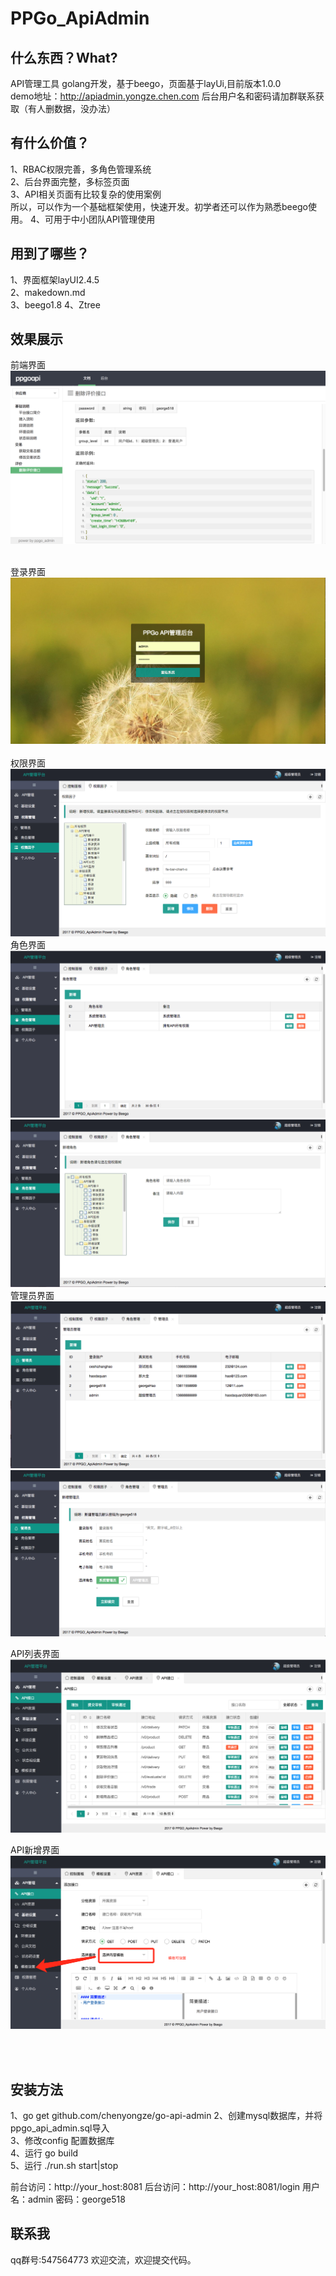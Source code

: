 PPGo_ApiAdmin
====
什么东西？What?
----
API管理工具 golang开发，基于beego，页面基于layUi,目前版本1.0.0   
demo地址：http://apiadmin.yongze.chen.com
后台用户名和密码请加群联系获取（有人删数据，没办法）


有什么价值？
----
1、RBAC权限完善，多角色管理系统    
2、后台界面完整，多标签页面    
3、API相关页面有比较复杂的使用案例    
所以，可以作为一个基础框架使用，快速开发。初学者还可以作为熟悉beego使用。 
4、可用于中小团队API管理使用  

用到了哪些？
----
1、界面框架layUI2.4.5    
2、makedown.md   
3、beego1.8
4、Ztree   


效果展示
----
前端界面<br/>
![github](https://github.com/chenyongze/go-api-admin/blob/master/static/img/demoImage/index.png?raw=true "github")
<br/><br/>

登录界面<br/>
![github](https://github.com/chenyongze/go-api-admin/blob/master/static/img/demoImage/login.png?raw=true "github")
<br/><br/>
权限界面<br/>
![github](https://github.com/chenyongze/go-api-admin/blob/master/static/img/demoImage/auth.png?raw=true "github")
角色界面<br/>
![github](https://github.com/chenyongze/go-api-admin/blob/master/static/img/demoImage/role.png?raw=true "github")
![github](https://github.com/chenyongze/go-api-admin/blob/master/static/img/demoImage/role_add.png?raw=true "github")
管理员界面<br/>
![github](https://github.com/chenyongze/go-api-admin/blob/master/static/img/demoImage/admin.png?raw=true "github")
![github](https://github.com/chenyongze/go-api-admin/blob/master/static/img/demoImage/admin_add.png?raw=true "github")

API列表界面<br/>
![github](https://github.com/chenyongze/go-api-admin/blob/master/static/img/demoImage/api_list.png?raw=true "github")

API新增界面<br/>
![github](https://github.com/chenyongze/go-api-admin/blob/master/static/img/demoImage/add_api.png?raw=true "github")

<br/><br/>



安装方法    
----
1、go get github.com/chenyongze/go-api-admin
2、创建mysql数据库，并将ppgo_api_admin.sql导入    
3、修改config 配置数据库    
4、运行 go build    
5、运行 ./run.sh start|stop


前台访问：http://your_host:8081
后台访问：http://your_host:8081/login
用户名：admin 密码：george518    

联系我
----
qq群号:547564773
欢迎交流，欢迎提交代码。



